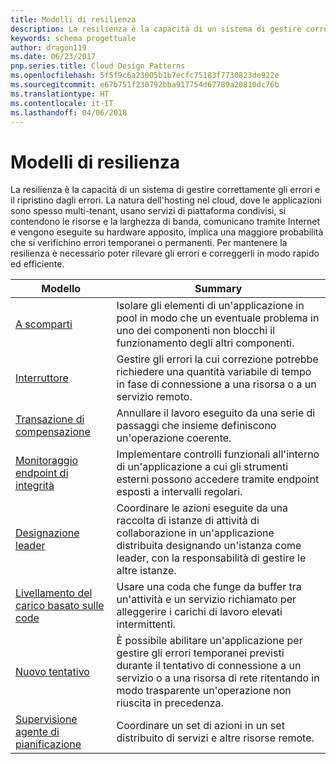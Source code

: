 ```yaml
---
title: Modelli di resilienza
description: La resilienza è la capacità di un sistema di gestire correttamente gli errori e il ripristino dagli errori. La natura dell'hosting nel cloud, dove le applicazioni sono spesso multi-tenant, usano servizi di piattaforma condivisi, si contendono le risorse e la larghezza di banda, comunicano tramite Internet e vengono eseguite su hardware apposito, implica una maggiore probabilità che si verifichino errori temporanei o permanenti. Per mantenere la resilienza è necessario poter rilevare gli errori e correggerli in modo rapido ed efficiente.
keywords: schema progettuale
author: dragon119
ms.date: 06/23/2017
pnp.series.title: Cloud Design Patterns
ms.openlocfilehash: 5f5f9c6a23005b1b7ecfc75183f7730823de922e
ms.sourcegitcommit: e67b751f230792bba917754d67789a20810dc76b
ms.translationtype: HT
ms.contentlocale: it-IT
ms.lasthandoff: 04/06/2018
---
```

# <a name="resiliency-patterns"></a>Modelli di resilienza

La resilienza è la capacità di un sistema di gestire correttamente gli errori e il ripristino dagli errori. La natura dell'hosting nel cloud, dove le applicazioni sono spesso multi-tenant, usano servizi di piattaforma condivisi, si contendono le risorse e la larghezza di banda, comunicano tramite Internet e vengono eseguite su hardware apposito, implica una maggiore probabilità che si verifichino errori temporanei o permanenti. Per mantenere la resilienza è necessario poter rilevare gli errori e correggerli in modo rapido ed efficiente.


|                            Modello                             |                                                                                                      Summary                                                                                                       |
|----------------------------------------------------------------|--------------------------------------------------------------------------------------------------------------------------------------------------------------------------------------------------------------------|
|                   [A scomparti](../bulkhead.md)                   |                                                     Isolare gli elementi di un'applicazione in pool in modo che un eventuale problema in uno dei componenti non blocchi il funzionamento degli altri componenti.                                                      |
|            [Interruttore](../circuit-breaker.md)            |                                                  Gestire gli errori la cui correzione potrebbe richiedere una quantità variabile di tempo in fase di connessione a una risorsa o a un servizio remoto.                                                   |
|   [Transazione di compensazione](../compensating-transaction.md)   |                                                      Annullare il lavoro eseguito da una serie di passaggi che insieme definiscono un'operazione coerente.                                                       |
| [Monitoraggio endpoint di integrità](../health-endpoint-monitoring.md) |                                            Implementare controlli funzionali all'interno di un'applicazione a cui gli strumenti esterni possono accedere tramite endpoint esposti a intervalli regolari.                                            |
|            [Designazione leader](../leader-election.md)            | Coordinare le azioni eseguite da una raccolta di istanze di attività di collaborazione in un'applicazione distribuita designando un'istanza come leader, con la responsabilità di gestire le altre istanze. |
|  [Livellamento del carico basato sulle code](../queue-based-load-leveling.md)  |                                            Usare una coda che funge da buffer tra un'attività e un servizio richiamato per alleggerire i carichi di lavoro elevati intermittenti.                                             |
|                      [Nuovo tentativo](../retry.md)                      |             È possibile abilitare un'applicazione per gestire gli errori temporanei previsti durante il tentativo di connessione a un servizio o a una risorsa di rete ritentando in modo trasparente un'operazione non riuscita in precedenza.             |
| [Supervisione agente di pianificazione](../scheduler-agent-supervisor.md) |                                                            Coordinare un set di azioni in un set distribuito di servizi e altre risorse remote.                                                            |

